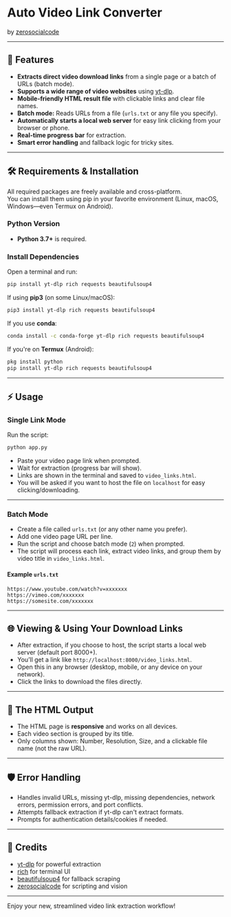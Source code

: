 # Auto Video Link Converter

by [zerosocialcode](https://github.com/zerosocialcode)

---

## 🚀 Features

- **Extracts direct video download links** from a single page or a batch of URLs (batch mode).
- **Supports a wide range of video websites** using [yt-dlp](https://github.com/yt-dlp/yt-dlp).
- **Mobile-friendly HTML result file** with clickable links and clear file names.
- **Batch mode:** Reads URLs from a file (`urls.txt` or any file you specify).
- **Automatically starts a local web server** for easy link clicking from your browser or phone.
- **Real-time progress bar** for extraction.
- **Smart error handling** and fallback logic for tricky sites.

---

## 🛠️ Requirements & Installation

All required packages are freely available and cross-platform.  
You can install them using pip in your favorite environment (Linux, macOS, Windows—even Termux on Android).

### Python Version

- **Python 3.7+** is required.

### Install Dependencies

Open a terminal and run:

```bash
pip install yt-dlp rich requests beautifulsoup4
```

If using **pip3** (on some Linux/macOS):

```bash
pip3 install yt-dlp rich requests beautifulsoup4
```

If you use **conda**:

```bash
conda install -c conda-forge yt-dlp rich requests beautifulsoup4
```

If you're on **Termux** (Android):

```bash
pkg install python
pip install yt-dlp rich requests beautifulsoup4
```

---

## ⚡ Usage

### Single Link Mode

Run the script:

```bash
python app.py
```

- Paste your video page link when prompted.
- Wait for extraction (progress bar will show).
- Links are shown in the terminal and saved to `video_links.html`.
- You will be asked if you want to host the file on `localhost` for easy clicking/downloading.

---

### Batch Mode

- Create a file called `urls.txt` (or any other name you prefer).
- Add one video page URL per line.
- Run the script and choose batch mode (`2`) when prompted.
- The script will process each link, extract video links, and group them by video title in `video_links.html`.

#### Example `urls.txt`

```
https://www.youtube.com/watch?v=xxxxxxx
https://vimeo.com/xxxxxxx
https://somesite.com/xxxxxxx
```

---

## 🌐 Viewing & Using Your Download Links

- After extraction, if you choose to host, the script starts a local web server (default port 8000+).
- You’ll get a link like `http://localhost:8000/video_links.html`.
- Open this in any browser (desktop, mobile, or any device on your network).
- Click the links to download the files directly.

---

## 📱 The HTML Output

- The HTML page is **responsive** and works on all devices.
- Each video section is grouped by its title.
- Only columns shown: Number, Resolution, Size, and a clickable file name (not the raw URL).

---

## 🛡️ Error Handling

- Handles invalid URLs, missing yt-dlp, missing dependencies, network errors, permission errors, and port conflicts.
- Attempts fallback extraction if yt-dlp can't extract formats.
- Prompts for authentication details/cookies if needed.

---

## 👑 Credits

- [yt-dlp](https://github.com/yt-dlp/yt-dlp) for powerful extraction
- [rich](https://github.com/Textualize/rich) for terminal UI
- [beautifulsoup4](https://www.crummy.com/software/BeautifulSoup/) for fallback scraping
- [zerosocialcode](https://github.com/zerosocialcode) for scripting and vision

---

Enjoy your new, streamlined video link extraction workflow!